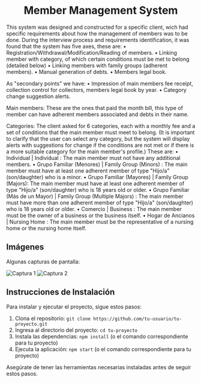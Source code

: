 <h1 align="center">Member Management System</h1>

This system was designed and constructed for a specific client, wich had specific requirements about how the management of members was to be done.
During the interview process and requirements identification, it was found that the system has five axes, these are:
• Registration/Withdrawal/Modification/Reading of members.
• Linking member with category, of which certain conditions must be met to belong (detailed below)
• Linking members with family groups (adherent members).
• Manual generation of debts.
• Members legal book.

As "secondary points" we have:
• Impression of main members fee receipt, collection control for collectors, members legal book by year.
• Category change suggestion alerts.

Main members:
These are the ones that paid the month bill, this type of member can have adherent members associated and debts in their name.

Categories: 
The client asked for 6 categories, each with a monthly fee and a set of conditions that the main member must meet to belong. (It is important to clarify that the user can select any category, but the system will display alerts with suggestions for change if the conditions are not met or if there is a more suitable category for the main member's profile.) These are:
• Individual | Individual :  The main member must not have any additional members.
• Grupo Familiar (Menores) | Family Group (Minors) : The main member must have at least one adherent member of type "Hijo/a" (son/daughter) who is a minor.
• Grupo Familiar (Mayores) | Family Group (Majors): The main member must have at least one adherent member of type "Hijo/a" (son/daughter) who is 18 years old or older.
• Grupo Familiar (Más de un Mayor) | Family Group (Multiple Majors) : The main member must have more than one adherent member of type "Hijo/a" (son/daughter) who is 18 years old or older.
• Comercio | Business : The main member must be the owner of a business or the business itself.
• Hogar de Ancianos | Nursing Home : The main member must be the representative of a nursing home or the nursing home itself.

## Imágenes

Algunas capturas de pantalla:

![Captura 1](ruta/a/la/imagen1.png)
![Captura 2](ruta/a/la/imagen2.png)

## Instrucciones de Instalación

Para instalar y ejecutar el proyecto, sigue estos pasos:

1. Clona el repositorio: `git clone https://github.com/tu-usuario/tu-proyecto.git`
2. Ingresa al directorio del proyecto: `cd tu-proyecto`
3. Instala las dependencias: `npm install` (o el comando correspondiente para tu proyecto)
4. Ejecuta la aplicación: `npm start` (o el comando correspondiente para tu proyecto)

Asegúrate de tener las herramientas necesarias instaladas antes de seguir estos pasos.
